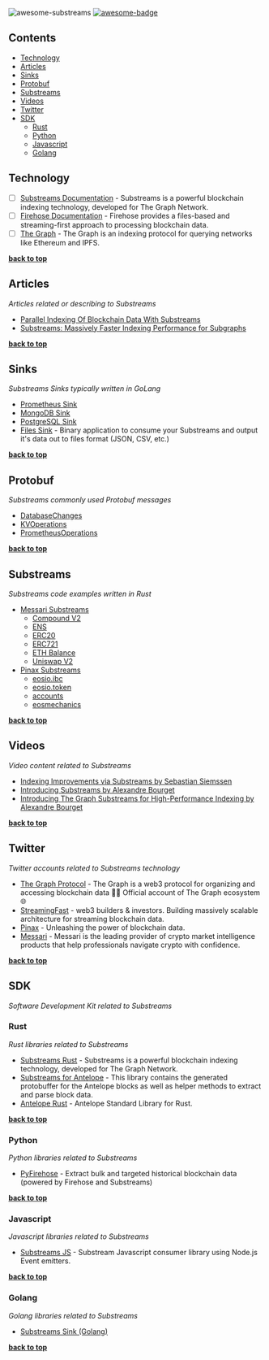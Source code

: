 ![awesome-substreams](https://user-images.githubusercontent.com/550895/217890452-86ae6388-6570-4393-8d82-cedf5e783e0e.png)
[![awesome-badge](https://awesome.re/badge-flat.svg)](https://awesome.re)

<!-- omit from toc -->
## Contents

- [Technology](#technology)
- [Articles](#articles)
- [Sinks](#sinks)
- [Protobuf](#protobuf)
- [Substreams](#substreams)
- [Videos](#videos)
- [Twitter](#twitter)
- [SDK](#sdk)
  - [Rust](#rust)
  - [Python](#python)
  - [Javascript](#javascript)
  - [Golang](#golang)

## Technology

- [ ] [Substreams Documentation](https://substreams.streamingfast.io) - Substreams is a powerful blockchain indexing technology, developed for The Graph Network.
- [ ] [Firehose Documentation](https://firehose.streamingfast.io) - Firehose provides a files-based and streaming-first approach to processing blockchain data.
- [ ] [The Graph](https://thegraph.com/) - The Graph is an indexing protocol for querying networks like Ethereum and IPFS.

**[back to top](#contents)**

## Articles

 *Articles related or describing to Substreams*

- [Parallel Indexing Of Blockchain Data With Substreams](https://messari.notion.site/Parallel-Indexing-Of-Blockchain-Data-With-Substreams-28e1da982a54459b9f928e88777aea9b)
- [Substreams: Massively Faster Indexing Performance for Subgraphs](https://thegraph.com/blog/substreams-parallel-processing/)

**[back to top](#contents)**

## Sinks

 *Substreams Sinks typically written in GoLang*

- [Prometheus Sink](https://github.com/pinax-network/substreams-sink-prometheus)
- [MongoDB Sink](https://github.com/streamingfast/substreams-sink-mongodb)
- [PostgreSQL Sink](https://github.com/streamingfast/substreams-sink-postgres)
- [Files Sink](https://github.com/streamingfast/substreams-sink-files) - Binary application to consume your Substreams and output it's data out to files format (JSON, CSV, etc.)

**[back to top](#contents)**

## Protobuf

 *Substreams commonly used Protobuf messages*

- [DatabaseChanges](https://github.com/streamingfast/substreams-database-change/blob/develop/proto/substreams/sink/database/v1/database.proto)
- [KVOperations](https://github.com/streamingfast/substreams-sink-kv/blob/main/proto/substreams/sink/kv/v1/kv.proto)
- [PrometheusOperations](https://github.com/pinax-network/substreams-sink-prometheus/blob/main/proto/substreams/sink/prometheus/v1/prometheus.proto)

**[back to top](#contents)**

## Substreams

 *Substreams code examples written in Rust*

- [Messari Substreams](https://github.com/messari/substreams)
  - [Compound V2](https://github.com/messari/substreams/tree/master/compound-v2)
  - [ENS](https://github.com/messari/substreams/tree/master/ens-names)
  - [ERC20](https://github.com/messari/substreams/tree/master/erc20-holdings)
  - [ERC721](https://github.com/messari/substreams/tree/master/erc721)
  - [ETH Balance](https://github.com/messari/substreams/tree/master/eth-balance)
  - [Uniswap V2](https://github.com/messari/substreams/tree/master/uniswap-v2)
- [Pinax Substreams](https://github.com/pinax-network/substreams)
  - [eosio.ibc](https://github.com/pinax-network/substreams/tree/develop/eosio.ibc)
  - [eosio.token](https://github.com/pinax-network/substreams/tree/develop/eosio.token)
  - [accounts](https://github.com/pinax-network/substreams/tree/develop/accounts)
  - [eosmechanics](https://github.com/pinax-network/substreams/tree/develop/eosmechanics)

**[back to top](#contents)**

## Videos

 *Video content related to Substreams*

- [Indexing Improvements via Substreams by Sebastian Siemssen](https://www.youtube.com/watch?v=Nn6k7A-TjVE)
- [Introducing Substreams by Alexandre Bourget](https://www.youtube.com/watch?v=qWxffTKpciU)
- [Introducing The Graph Substreams for High-Performance Indexing by Alexandre Bourget
](https://www.youtube.com/watch?v=K-nhC2FCB5k&t=506s)

**[back to top](#contents)**

## Twitter

 *Twitter accounts related to Substreams technology*

- [The Graph Protocol](https://twitter.com/graphprotocol) - The Graph is a web3 protocol for organizing and accessing blockchain data 🧑‍🚀 Official account of The Graph ecosystem 🌐
- [StreamingFast](https://twitter.com/streamingfastio) - web3 builders & investors. Building massively scalable architecture for streaming blockchain data.
- [Pinax](https://twitter.com/PinaxNetwork) - Unleashing the power of blockchain data.
- [Messari](https://twitter.com/MessariCrypto) - Messari is the leading provider of crypto market intelligence products that help professionals navigate crypto with confidence.

**[back to top](#contents)**

## SDK

 *Software Development Kit related to Substreams*

### Rust

 *Rust libraries related to Substreams*

- [Substreams Rust](https://github.com/streamingfast/substreams-rs) - Substreams is a powerful blockchain indexing technology, developed for The Graph Network.
- [Substreams for Antelope](https://github.com/pinax-network/substreams-antelope) - This library contains the generated protobuffer for the Antelope blocks as well as helper methods to extract and parse block data.
- [Antelope Rust](https://github.com/pinax-network/antelope.rs) - Antelope Standard Library for Rust.

**[back to top](#contents)**

### Python

 *Python libraries related to Substreams*

- [PyFirehose](https://github.com/pinax-network/pyfirehose) - Extract bulk and targeted historical blockchain data (powered by Firehose and Substreams)

**[back to top](#contents)**

### Javascript

 *Javascript libraries related to Substreams*

- [Substreams JS](https://github.com/pinax-network/substreams-js) - Substream Javascript consumer library using Node.js Event emitters.

**[back to top](#contents)**

### Golang

 *Golang libraries related to Substreams*

- [Substreams Sink (Golang)](https://github.com/streamingfast/substreams-sink)

**[back to top](#contents)**
